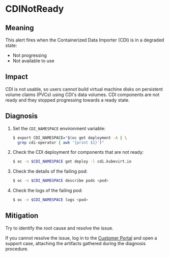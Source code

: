 # CDINotReady
<!--Edited by davozeni, 10.11.2022-->

## Meaning

This alert fires when the Containerized Data Importer (CDI) is in
a degraded state:

- Not progressing
- Not available to use

## Impact

CDI is not usable, so users cannot build virtual machine disks on
persistent volume claims (PVCs) using CDI's data volumes.
CDI components are not ready and they stopped progressing towards
a ready state.

## Diagnosis

1. Set the `CDI_NAMESPACE` environment variable:

   ```bash
   $ export CDI_NAMESPACE="$(oc get deployment -A | \
     grep cdi-operator | awk '{print $1}')"
   ```

2. Check the CDI deployment for components that are not ready:

   ```bash
   $ oc -n $CDI_NAMESPACE get deploy -l cdi.kubevirt.io
   ```

3. Check the details of the failing pod:

   ```bash
   $ oc -n $CDI_NAMESPACE describe pods <pod>
   ```

4. Check the logs of the failing pod:

   ```bash
   $ oc -n $CDI_NAMESPACE logs <pod>
   ```

## Mitigation

Try to identify the root cause and resolve the issue.

If you cannot resolve the issue, log in to the
[Customer Portal](https://access.redhat.com) and open a support case,
attaching the artifacts gathered during the diagnosis procedure.
